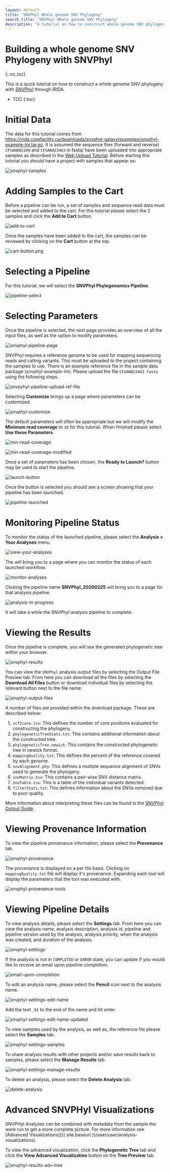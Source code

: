 ```yaml
---
layout: default
title: "SNVPhyl Whole genome SNV Phylogeny"
search_title: "SNVPhyl Whole genome SNV Phylogeny"
description: "A tutorial on how to construct whole genome SNV phylogenies with SNVPhyl."
---
```


Building a whole genome SNV Phylogeny with SNVPhyl
==================================================
{:.no_toc}

This is a quick tutorial on how to construct a whole genome SNV phylogeny with [SNVPhyl][] through IRIDA.

* TOC
{:toc}

Initial Data
============

The data for this tutorial comes from  https://irida.corefacility.ca/downloads/snvphyl-galaxy/examples/snvphyl-example-lm.tar.gz. It is assumed the sequence files (forward and reverse) `CFSAN002349` and `CFSAN023463` in fastq/ have been uploaded into appropriate samples as described in the [Web Upload Tutorial][]. Before starting this tutorial you should have a project with samples that appear as:

![snvphyl-samples]


Adding Samples to the Cart
==========================

Before a pipeline can be run, a set of samples and sequence read data must be selected and added to the cart. For this tutorial please select the  2 samples and click the **Add to Cart** button.

![add-to-cart]

Once the samples have been added to the cart, the samples can be reviewed by clicking on the **Cart** button at the top.

![cart-button.png]

Selecting a Pipeline
====================

For this tutorial, we will select the **SNVPhyl Phylogenomics Pipeline**.

![pipeline-select]


Selecting Parameters
====================

Once the pipeline is selected, the next page provides an overview of all the input files, as well as the option to modify parameters.

![snvphyl-pipeline-page][]

SNVPhyl requires a reference genome to be used for mapping sequencing reads and calling variants.  This must be uploaded to the project containing the samples to use.  There is an example reference file in the sample data package (snvphyl-example-lm).  Please upload the file `CFSAN023463.fasta` using the following steps.

![snvpyhyl-pipeline-upload-ref-file]

Selecting **Customize** brings up a page where parameters can be customized.

![snvphyl-customize][]

The default parameters will often be appropriate but we will modify the **Minimum read coverage** to `10` for this tutorial.  When finished please select **Use these Parameters**.

![min-read-coverage]

![min-read-coverage-modified]


Once a set of parameters has been chosen, the **Ready to Launch?** button may be used to start the pipeline.

![launch-button][]

Once the button is selected you should see a screen showing that your pipeline has been launched.

![pipeline-launched][]

Monitoring Pipeline Status
==========================

To monitor the status of the launched pipeline, please select the **Analysis > Your Analyses** menu.

![view-your-analyses][]

The will bring you to a page where you can monitor the status of each launched workflow.

![monitor-analyses][]

Clicking the pipeline name **SNVPhyl_20200225** will bring you to a page for that analysis pipeline.

![analysis-in-progress][]

It will take a while the SNVPhyl analysis pipeline to complete.

Viewing the Results
===================

Once the pipeline is complete, you will see the generated phylogenetic tree within your browser.

![snvphyl-results][]

You can view the `SNVPhyl` analysis output files by selecting the Output File Preview tab. From here you can download all the files by selecting the **Download All Files** button or download individual files by selecting the relevant button next to the file name:

![snvphyl-output-files][]

A number of files are provided within the download package.  These are described below:

1. `vcf2core.tsv`:  This defines the number of core positions evaluated for constructing the phylogeny.
2. `phylogeneticTreeStats.txt`:  This contains additional information about the constructed tree.
3. `phylogeneticTree.newick`:  This contains the constructed phylogenetic tree in newick format.
4. `mappingQuality.txt`:  This defines the percent of the reference covered by each genome.
5. `snvAlignment.phy`:  This defines a multiple sequence alignment of SNVs used to generate the phylogeny.
6. `snvMatrix.tsv`:  This contains a pair-wise SNV distance matrix.
7. `snvTable.tsv`:  This is a table of the individual variants detected.
8. `filterStats.txt`:  This defines information about the SNVs removed due to poor quality.

More information about interpreting these files can be found in the [SNVPhyl Output Guide][].

Viewing Provenance Information
==============================

To view the pipeline provenance information, please select the **Provenance** tab.

![snvphyl-provenance]

The provenance is displayed on a per file basis. Clicking on `mappingQuality.txt` file will display it's provenance. Expanding each tool will display the parameters that the tool was executed with.

![snvphyl-provenance-tools]


Viewing Pipeline Details
========================

To view analysis details, please select the **Settings** tab. From here you can view the analysis name, analysis description, analysis id, pipeline and pipeline version used by the analysis, analysis priority, when the analysis was created, and duration of the analysis.

![snvphyl-settings]

If the analysis is not in `COMPLETED` or `ERROR` state, you can update if you would like to receive an email upon pipeline completion.

![email-upon-completion]

To edit an analysis name, please select the **Pencil** icon next to the analysis name.

![snvphyl-settings-edit-name]

Add the text `_01` to the end of the name and hit enter.

![snvphyl-settings-edit-name-updated]

To view samples used by the analysis, as well as, the reference file please select the **Samples** tab.

![snvphyl-settings-samples]

To share analysis results with other projects and/or save results back to samples, please select the **Manage Results** tab.

![snvphyl-settings-manage-results]

To delete an analysis, please select the **Delete Analysis** tab.

![delete-analysis]



Advanced SNVPHyl Visualizations
===============================

SNVPHyl Analyses can be combined with metadata from the sample the were run to get a more complete picture.  For more information see  [Advanced Visualizations]({{ site.baseurl }}/user/user/analysis-visualizations).

To view the advanced visualization, click the **Phylogenetic Tree** tab and click the **View Advanced Visualization** button on the **Tree Preview** tab.

![snvphyl-results-adv-tree]



[add-to-cart]: images/add-to-cart.png
[analysis-in-progress]: images/analysis-in-progress.png
[cart-button.png]: images/cart-button.png
[delete-analysis]: images/delete-analysis.png
[email-upon-completion]: ../../../images/tutorials/common/pipelines/email-upon-completion.png
[launch-button]: ../../../images/tutorials/common/pipelines/ready-to-launch-button.png
[min-read-coverage]: images/min-read-coverage.png
[min-read-coverage-modified]: images/min-read-coverage-modified.png
[monitor-analyses]: images/monitor-analyses.png
[pipeline-launched]: images/pipeline-launched.png
[pipeline-select]: images/pipeline-select.png
[SNVPhyl]: http://snvphyl.readthedocs.io/
[snvphyl-customize]: images/snvphyl-customize.png
[snvphyl-customize-parameters]: images/snvphyl-parameters.png
[snvphyl-output-files]: images/snvphyl-output-files.png
[SNVPhyl Output Guide]: http://snvphyl.readthedocs.io/en/latest/user/output/
[snvphyl-pipeline-page]: images/snvphyl-pipeline-page.png
[snvpyhyl-pipeline-upload-ref-file]: images/snvpyhyl-pipeline-upload-ref-file.png
[snvphyl-provenance]: images/snvphyl-provenance.png
[snvphyl-provenance-tools]: images/snvphyl-provenance-tools.png
[snvphyl-results]: images/snvphyl-results.png
[snvphyl-results-adv-tree]: images/snvphyl-results-adv-tree.png
[snvphyl-samples]: images/snvphyl-samples.png
[snvphyl-settings]: images/snvphyl-settings.png
[snvphyl-settings-edit-name]: images/snvphyl-settings-edit-name.png
[snvphyl-settings-edit-name-updated]: images/snvphyl-settings-edit-name-updated.png
[snvphyl-settings-samples]: images/snvphyl-settings-samples.png
[snvphyl-settings-manage-results]: images/snvphyl-settings-manage-results.png
[view-your-analyses]: images/view-your-analyses.png
[Web Upload Tutorial]: ../web-upload/

